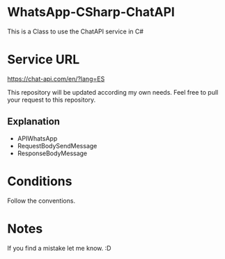 # WhatsApp-CSharp-ChatAPI
This is a Class to use the ChatAPI service in C#

# Service URL 
https://chat-api.com/en/?lang=ES

This repository will be updated according my own needs.
Feel free to pull your request to this repository.

## Explanation

<ul>
	<li>APIWhatsApp</li>
	<li>RequestBodySendMessage</li>
	<li>ResponseBodyMessage</li>
</ul>

# Conditions
Follow the conventions.

# Notes
If you find a mistake let me know. :D